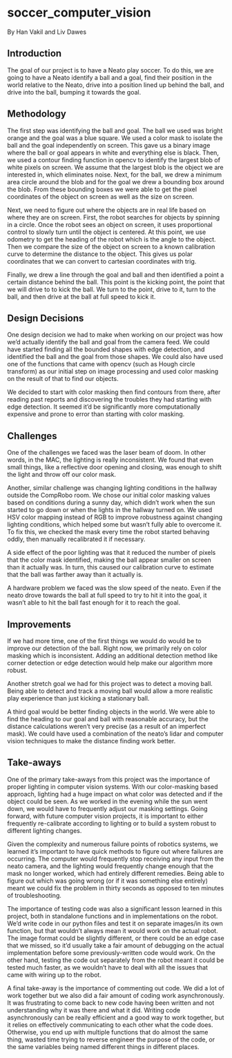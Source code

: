 # soccer_computer_vision
By Han Vakil and Liv Dawes

## Introduction 
The goal of our project is to have a Neato play soccer. To do this, we are going to have a Neato identify a ball and a goal, find their position in the world relative to the Neato, drive into a position lined up behind the ball, and drive into the ball, bumping it towards the goal. 

## Methodology 
The first step was identifying the ball and goal. The ball we used was bright orange and the goal was a blue square. We used a color mask to isolate the ball and the goal independently on screen. This gave us a binary image where the ball or goal appears in white and everything else is black. Then, we used a contour finding function in opencv to identify the largest blob of white pixels on screen. We assume that the largest blob is the object we are interested in, which eliminates noise. Next, for the ball, we drew a minimum area circle around the blob and for the goal we drew a bounding box around the blob. From these bounding boxes we were able to get the pixel coordinates of the object on screen as well as the size on screen. 

Next, we need to figure out where the objects are in real life based on where they are on screen. First, the robot searches for objects by spinning in a circle. Once the robot sees an object on screen, it uses proportional control to slowly turn until the object is centered. At this point, we use odometry to get the heading of the robot which is the angle to the object. Then we compare the size of the object on screen to a known calibration curve to determine the distance to the object. This gives us polar coordinates that we can convert to cartesian coordinates with trig. 

Finally, we drew a line through the goal and ball and then identified a point a certain distance behind the ball. This point is the kicking point, the point that we will drive to to kick the ball. We turn to the point, drive to it, turn to the ball, and then drive at the ball at full speed to kick it. 


## Design Decisions
One design decision we had to make when working on our project was how we’d actually identify the ball and goal from the camera feed. We could have started finding all the bounded shapes with edge detection, and identified the ball and the goal from those shapes. We could also have used one of the functions that came with opencv (such as Hough circle transform) as our initial step on image processing and used color masking on the result of that to find our objects. 

We decided to start with color masking then find contours from there, after reading past reports and discovering the troubles they had starting with edge detection. It seemed it’d be significantly more computationally expensive and prone to error than starting with color masking.


## Challenges
One of the challenges we faced was the laser beam of doom. In other words, in the MAC, the lighting is really inconsistent. We found that even small things, like a reflective door opening and closing, was enough to shift the light and throw off our color mask. 

Another, similar challenge was changing lighting conditions in the hallway outside the CompRobo room. We chose our initial color masking values based on conditions during a sunny day, which didn’t work when the sun started to go down or when the lights in the hallway turned on. We used HSV color mapping instead of RGB to improve robustness against changing lighting conditions, which helped some but wasn’t fully able to overcome it. To fix this, we checked the mask every time the robot started behaving oddly, then manually recalibrated it if necessary.

A side effect of the poor lighting was that it reduced the number of pixels that the color mask identified, making the ball appear smaller on screen than it actually was. In turn, this caused our calibration curve to estimate that the ball was farther away than it actually is. 

A hardware problem we faced was the slow speed of the neato. Even if the neato drove towards the ball at full speed to try to hit it into the goal, it wasn’t able to hit the ball fast enough for it to reach the goal. 


## Improvements 
If we had more time, one of the first things we would do would be to improve our detection of the ball. Right now, we primarily rely on color masking which is inconsistent. Adding an additional detection method like corner detection or edge detection would help make our algorithm more robust. 

Another stretch goal we had for this project was to detect a moving ball. Being able to detect and track a moving ball would allow a more realistic play experience than just kicking a stationary ball. 

A third goal would be better finding objects in the world. We were able to find the heading to our goal and ball with reasonable accuracy, but the distance calculations weren’t very precise (as a result of an imperfect mask). We could have used a combination of the neato’s lidar and computer vision techniques to make the distance finding work better.


## Take-aways
One of the primary take-aways from this project was the importance of proper lighting in computer vision systems. With our color-masking based approach, lighting had a huge impact on what color was detected and if the object could be seen. As we worked in the evening while the sun went down, we would have to frequently adjust our masking settings. Going forward, with future computer vision projects, it is important to either frequently re-calibrate according to lighting or to build a system robust to different lighting changes. 

Given the complexity and numerous failure points of robotics systems, we learned it’s important to have quick methods to figure out where failures are occurring. The computer would frequently stop receiving any input from the neato camera, and the lighting would frequently change enough that the mask no longer worked, which had entirely different remedies. Being able to figure out which was going wrong (or if it was something else entirely) meant we could fix the problem in thirty seconds as opposed to ten minutes of troubleshooting.

The importance of testing code was also a significant lesson learned in this project, both in standalone functions and in implementations on the robot. We’d write code in our python files and test it on separate images/in its own function, but that wouldn’t always mean it would work on the actual robot. The image format could be slightly different, or there could be an edge case that we missed, so it’d usually take a fair amount of debugging on the actual implementation before some previously-written code would work. On the other hand, testing the code out separately from the robot meant it could be tested much faster, as we wouldn’t have to deal with all the issues that came with wiring up to the robot.

A final take-away is the importance of commenting out code. We did a lot of work together but we also did a fair amount of coding work asynchronously. It was frustrating to come back to new code having been written and not understanding why it was there and what it did. Writing code asynchronously can be really efficient and a good way to work together, but it relies on effectively communicating to each other what the code does. Otherwise, you end up with multiple functions that do almost the same thing, wasted time trying to reverse engineer the purpose of the code, or the same variables being named different things in different places. 

